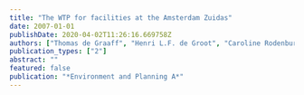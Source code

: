 ```yaml
---
title: "The WTP for facilities at the Amsterdam Zuidas"
date: 2007-01-01
publishDate: 2020-04-02T11:26:16.669758Z
authors: ["Thomas de Graaff", "Henri L.F. de Groot", "Caroline Rodenburg", "Erik T. Verhoef"]
publication_types: ["2"]
abstract: ""
featured: false
publication: "*Environment and Planning A*"
---
```


